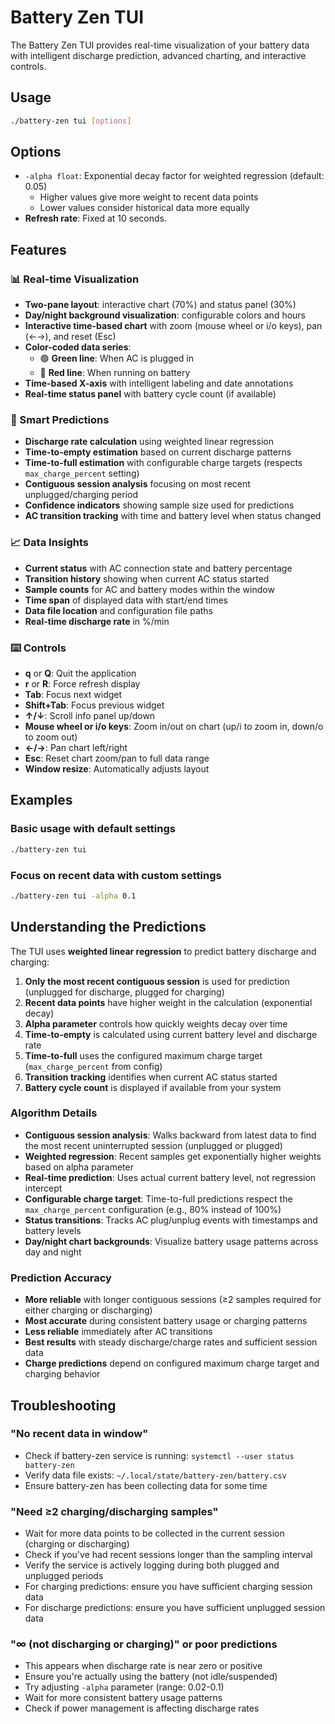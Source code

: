 # Battery Zen TUI

The Battery Zen TUI provides real-time visualization of your battery data with intelligent discharge prediction, advanced charting, and interactive controls.


## Usage

```bash
./battery-zen tui [options]
```

## Options


- `-alpha float`: Exponential decay factor for weighted regression (default: 0.05)
  - Higher values give more weight to recent data points
  - Lower values consider historical data more equally
- **Refresh rate**: Fixed at 10 seconds.

## Features


### 📊 Real-time Visualization
- **Two-pane layout**: interactive chart (70%) and status panel (30%)
- **Day/night background visualization**: configurable colors and hours
- **Interactive time-based chart** with zoom (mouse wheel or i/o keys), pan (←→), and reset (Esc)
- **Color-coded data series**:
  - 🟢 **Green line**: When AC is plugged in
  - 🔴 **Red line**: When running on battery
- **Time-based X-axis** with intelligent labeling and date annotations
- **Real-time status panel** with battery cycle count (if available)

### 🧮 Smart Predictions
- **Discharge rate calculation** using weighted linear regression
- **Time-to-empty estimation** based on current discharge patterns
- **Time-to-full estimation** with configurable charge targets (respects `max_charge_percent` setting)
- **Contiguous session analysis** focusing on most recent unplugged/charging period
- **Confidence indicators** showing sample size used for predictions
- **AC transition tracking** with time and battery level when status changed

### 📈 Data Insights
- **Current status** with AC connection state and battery percentage
- **Transition history** showing when current AC status started
- **Sample counts** for AC and battery modes within the window
- **Time span** of displayed data with start/end times
- **Data file location** and configuration file paths
- **Real-time discharge rate** in %/min


### ⌨️ Controls
- **q** or **Q**: Quit the application
- **r** or **R**: Force refresh display
- **Tab**: Focus next widget
- **Shift+Tab**: Focus previous widget
- **↑/↓**: Scroll info panel up/down
- **Mouse wheel or i/o keys**: Zoom in/out on chart (up/i to zoom in, down/o to zoom out)
- **←/→**: Pan chart left/right
- **Esc**: Reset chart zoom/pan to full data range
- **Window resize**: Automatically adjusts layout

## Examples


### Basic usage with default settings
```bash
./battery-zen tui
```

### Focus on recent data with custom settings
```bash
./battery-zen tui -alpha 0.1
```


## Understanding the Predictions

The TUI uses **weighted linear regression** to predict battery discharge and charging:

1. **Only the most recent contiguous session** is used for prediction (unplugged for discharge, plugged for charging)
2. **Recent data points** have higher weight in the calculation (exponential decay)
3. **Alpha parameter** controls how quickly weights decay over time
4. **Time-to-empty** is calculated using current battery level and discharge rate
5. **Time-to-full** uses the configured maximum charge target (`max_charge_percent` from config)
6. **Transition tracking** identifies when current AC status started
7. **Battery cycle count** is displayed if available from your system


### Algorithm Details
- **Contiguous session analysis**: Walks backward from latest data to find the most recent uninterrupted session (unplugged or plugged)
- **Weighted regression**: Recent samples get exponentially higher weights based on alpha parameter
- **Real-time prediction**: Uses actual current battery level, not regression intercept
- **Configurable charge target**: Time-to-full predictions respect the `max_charge_percent` configuration (e.g., 80% instead of 100%)
- **Status transitions**: Tracks AC plug/unplug events with timestamps and battery levels
- **Day/night chart backgrounds**: Visualize battery usage patterns across day and night


### Prediction Accuracy
- **More reliable** with longer contiguous sessions (≥2 samples required for either charging or discharging)
- **Most accurate** during consistent battery usage or charging patterns
- **Less reliable** immediately after AC transitions
- **Best results** with steady discharge/charge rates and sufficient session data
- **Charge predictions** depend on configured maximum charge target and charging behavior


## Troubleshooting

### "No recent data in window"
- Check if battery-zen service is running: `systemctl --user status battery-zen`
- Verify data file exists: `~/.local/state/battery-zen/battery.csv`
- Ensure battery-zen has been collecting data for some time

### "Need ≥2 charging/discharging samples"
- Wait for more data points to be collected in the current session (charging or discharging)
- Check if you've had recent sessions longer than the sampling interval
- Verify the service is actively logging during both plugged and unplugged periods
- For charging predictions: ensure you have sufficient charging session data
- For discharge predictions: ensure you have sufficient unplugged session data

### "∞ (not discharging or charging)" or poor predictions
- This appears when discharge rate is near zero or positive
- Ensure you're actually using the battery (not idle/suspended)
- Try adjusting `-alpha` parameter (range: 0.02-0.1)
- Wait for more consistent battery usage patterns
- Check if power management is affecting discharge rates